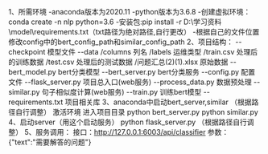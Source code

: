 1、所需环境
    -anaconda版本为2020.11
    -python版本为3.6.8
    -创建虚拟环境：conda create -n nlp python=3.6 
    -安装包:pip install -r D:\学习资料\model\requirements.txt（txt路径为绝对路径,自行更改）
    -根据自己的文件位置修改config中的bert_config_path和similar_config_path
2、项目结构：
    --checkpoint
        模型文件
    --data
        /columns 列名
        /labels 运维类型
        /train.csv 处理后的训练数据
        /test.csv 处理后的测试数据
        /问题汇总(2)(1).xlsx 原始数据
    --bert_model.py bert分类模型
    --bert_server.py bert分类服务
    --config.py 配置文件
    --flask_server.py 项目总入口(web服务)
    --process_data.py 数据预处理
    --similar.py 句子相似度计算(web服务)
    --train.py 训练bert模型
    --requirements.txt 项目相关库
3、anaconda中启动bert_server,similar （根据路径自行调整）
   激活环境
   进入项目目录
   python bert_server.py 
   python similar.py 
4、启动server（用这个启动服务）
   python flask_server.py   （根据路径自行调整）
5、服务调用：
    接口：http://127.0.0.1:6003/api/classifier
    参数：{"text":"需要解答的问题"}